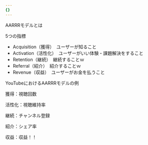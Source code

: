 ```yaml
---
{}
---
```

  

AARRRモデルとは

5つの指標

- Acquisition（獲得）　ユーザーが知ること
- Activation（活性化）　ユーザーがいい体験・課題解決をすること
- Retention（継続）　継続することｗ
- Referral（紹介）　紹介することｗ
- Revenue（収益）　ユーザーがお金を払うこと

  

YouTubeにおけるAARRRモデルの例

  

獲得：視聴回数

活性化：視聴維持率

継続：チャンネル登録

紹介：シェア率

収益：収益！！